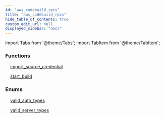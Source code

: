 ```yaml
---
id: "aws_codebuild_rpcs"
title: "aws_codebuild_rpcs"
hide_table_of_contents: true
custom_edit_url: null
displayed_sidebar: "docs"
---
```


import Tabs from '@theme/Tabs';
import TabItem from '@theme/TabItem';

<Tabs>
  <TabItem value="Components" label="Components" default>

### Functions
    [import_source_credential](../../aws/tables/aws_codebuild_rpcs_import_source_credential.ImportSourceCredentialRpc)

    [start_build](../../aws/tables/aws_codebuild_rpcs_start_build.StartBuildRPC)

### Enums
    [valid_auth_types](../../aws/enums/aws_codebuild_rpcs_import_source_credential.ValidAuthTypes)

    [valid_server_types](../../aws/enums/aws_codebuild_rpcs_import_source_credential.ValidServerTypes)

</TabItem>
  <TabItem value="Code examples" label="Code examples">

</TabItem>
</Tabs>
